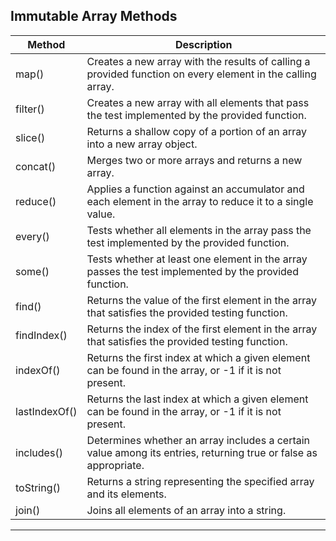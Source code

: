 ## Immutable Array Methods

| Method        | Description                                                                                                     |
| ------------- | --------------------------------------------------------------------------------------------------------------- |
| map()         | Creates a new array with the results of calling a provided function on every element in the calling array.      |
| filter()      | Creates a new array with all elements that pass the test implemented by the provided function.                  |
| slice()       | Returns a shallow copy of a portion of an array into a new array object.                                        |
| concat()      | Merges two or more arrays and returns a new array.                                                              |
| reduce()      | Applies a function against an accumulator and each element in the array to reduce it to a single value.         |
| every()       | Tests whether all elements in the array pass the test implemented by the provided function.                     |
| some()        | Tests whether at least one element in the array passes the test implemented by the provided function.           |
| find()        | Returns the value of the first element in the array that satisfies the provided testing function.               |
| findIndex()   | Returns the index of the first element in the array that satisfies the provided testing function.               |
| indexOf()     | Returns the first index at which a given element can be found in the array, or -1 if it is not present.         |
| lastIndexOf() | Returns the last index at which a given element can be found in the array, or -1 if it is not present.          |
| includes()    | Determines whether an array includes a certain value among its entries, returning true or false as appropriate. |
| toString()    | Returns a string representing the specified array and its elements.                                             |
| join()        | Joins all elements of an array into a string.                                                                   |

---